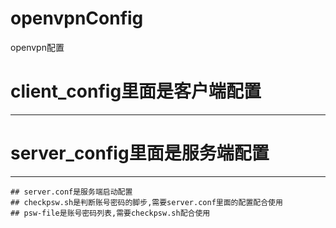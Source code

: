 

# openvpnConfig
openvpn配置

# client_config里面是客户端配置
-----------------------------------




# server_config里面是服务端配置
-----------------------------------
    ## server.conf是服务端启动配置
    ## checkpsw.sh是判断账号密码的脚步,需要server.conf里面的配置配合使用
    ## psw-file是账号密码列表,需要checkpsw.sh配合使用
